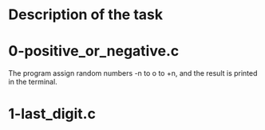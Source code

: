 # Description of the task

# 0-positive_or_negative.c

The program assign random numbers -n to o to +n, and the result is printed in the terminal.

# 1-last_digit.c

